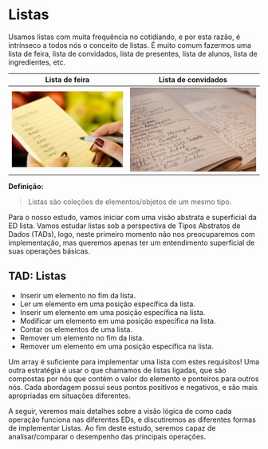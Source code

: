 # Listas

 Usamos listas com muita frequência no cotidiando, e por esta razão, é intrínseco a todos nós o conceito de listas. É muito comum fazermos uma lista de feira, lista de convidados, lista de presentes, lista de alunos, lista de ingredientes, etc.

 Lista de feira             |  Lista de convidados
:-------------------------:|:-------------------------:
![](imgs/listas/lista-de-feira.jpg)  |  ![](imgs/listas/lista-de-convidados.png)
 
 **Definição:**
 > Listas são coleções de elementos/objetos de um mesmo tipo.
 
 Para o nosso estudo, vamos iniciar com uma visão abstrata e superficial da ED lista. Vamos estudar listas sob a perspectiva de Tipos Abstratos de Dados (TADs), logo, neste primeiro momento não nos preocuparemos com implementação, mas queremos apenas ter um entendimento superficial de suas operações básicas.

 ## TAD: Listas

- Inserir um elemento no fim da lista.
- Ler um elemento em uma posição específica da lista.
- Inserir um elemento em uma posição específica na lista.
- Modificar um elemento em uma posição específica na lista.
- Contar os elementos de uma lista.
- Remover um elemento no fim da lista.
- Remover um elemento em uma posição específica na lista.

Um array é suficiente para implementar uma lista com estes requisitos! Uma outra estratégia é usar o que chamamos de listas ligadas, que são compostas por nós que contém o valor do elemento e ponteiros para outros nós. Cada abordagem possui seus pontos positivos e negativos, e são mais apropriadas em situações diferentes.

A seguir, veremos mais detalhes sobre a visão lógica de como cada operação funciona nas diferentes EDs, e discutiremos as diferentes formas de implementar Listas. Ao fim deste estudo, seremos capaz de analisar/comparar o desempenho das principais operações.